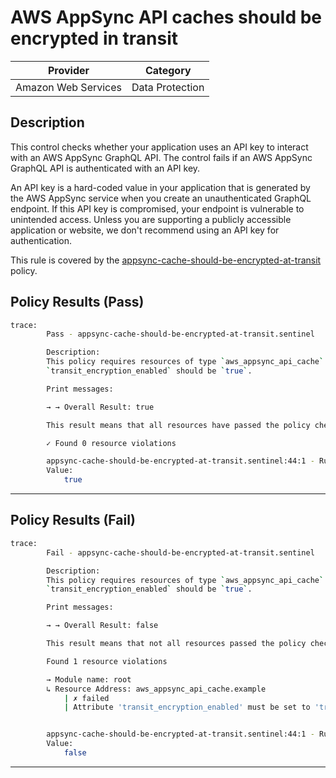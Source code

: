 # AWS AppSync API caches should be encrypted in transit

| Provider            |      Category     |
| ------------------- |  ---------------  |
| Amazon Web Services |  Data Protection  |

## Description

This control checks whether your application uses an API key to interact with an AWS AppSync GraphQL API. The control fails if an AWS AppSync GraphQL API is authenticated with an API key.

An API key is a hard-coded value in your application that is generated by the AWS AppSync service when you create an unauthenticated GraphQL endpoint. If this API key is compromised, your endpoint is vulnerable to unintended access. Unless you are supporting a publicly accessible application or website, we don't recommend using an API key for authentication.

This rule is covered by the [appsync-cache-should-be-encrypted-at-transit](https://github.com/hashicorp/policy-library-FSBP-Policy-Set-for-AWS-Terraform/blob/main/policies/appsync/appsync-cache-should-be-encrypted-at-transit.sentinel) policy.

## Policy Results (Pass)

```bash
trace:
        Pass - appsync-cache-should-be-encrypted-at-transit.sentinel

        Description:
        This policy requires resources of type `aws_appsync_api_cache` have attribute
        `transit_encryption_enabled` should be `true`.

        Print messages:

        → → Overall Result: true

        This result means that all resources have passed the policy check for the policy appsync-cache-should-be-encrypted-at-transit.

        ✓ Found 0 resource violations

        appsync-cache-should-be-encrypted-at-transit.sentinel:44:1 - Rule "main"
        Value:
            true
```

---

## Policy Results (Fail)

```bash
trace:
        Fail - appsync-cache-should-be-encrypted-at-transit.sentinel

        Description:
        This policy requires resources of type `aws_appsync_api_cache` have attribute
        `transit_encryption_enabled` should be `true`.

        Print messages:

        → → Overall Result: false

        This result means that not all resources passed the policy check and the protected behavior is not allowed for the policy appsync-cache-should-be-encrypted-at-transit.

        Found 1 resource violations

        → Module name: root
        ↳ Resource Address: aws_appsync_api_cache.example
            | ✗ failed
            | Attribute 'transit_encryption_enabled' must be set to 'true' for 'aws_appsync_api_cache' resources. Refer to https://docs.aws.amazon.com/securityhub/latest/userguide/appsync-controls.html#appsync-6 for more details.


        appsync-cache-should-be-encrypted-at-transit.sentinel:44:1 - Rule "main"
        Value:
            false
```

---
